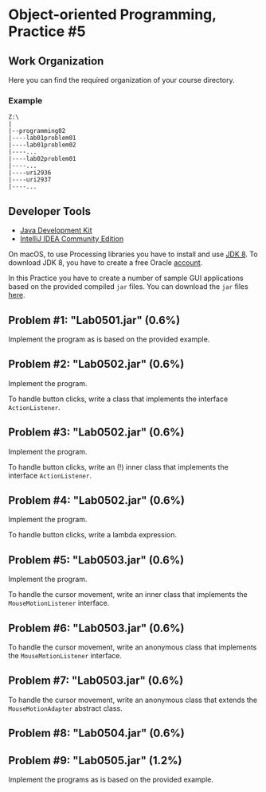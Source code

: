 Object-oriented Programming, Practice #5
========================================

## Work Organization

Here you can find the required organization of your course directory.

### Example

```
Z:\
|
|--programming02
|----lab01problem01
|----lab01problem02
|----...
|----lab02problem01
|----...
|----uri2936
|----uri2937
|----...
```

## Developer Tools

* [Java Development Kit](https://www.oracle.com/technetwork/java/javase/downloads/jdk12-downloads-5295953.html)
* [IntelliJ IDEA Community Edition](https://www.jetbrains.com/idea/)

On macOS, to use Processing libraries you have to install and use
[JDK 8](https://www.oracle.com/technetwork/java/javase/downloads/jdk8-downloads-2133151.html).
To download JDK 8, you have to create a free Oracle [account](https://oracle.com).

In this Practice you have to create a number of sample GUI applications based on the provided
compiled `jar` files. You can download the `jar` files [here](https://drive.google.com/drive/folders/1cA4Q-u7-t7naxOFsZ7Ho8QSdb_n8rljy?usp=sharing).

## Problem #1: "Lab0501.jar" (0.6%)

Implement the program as is based on the provided example.

## Problem #2: "Lab0502.jar" (0.6%)

Implement the program.

To handle button clicks, write a class that implements the interface
`ActionListener`.

## Problem #3: "Lab0502.jar" (0.6%)

Implement the program.

To handle button clicks, write an (!) inner class that implements the interface
`ActionListener`.

## Problem #4: "Lab0502.jar" (0.6%)

Implement the program.

To handle button clicks, write a lambda expression.

## Problem #5: "Lab0503.jar" (0.6%)

Implement the program.

To handle the cursor movement, write an inner class that implements the
`MouseMotionListener` interface.

## Problem #6: "Lab0503.jar" (0.6%)

To handle the cursor movement, write an anonymous class that implements the
`MouseMotionListener` interface.

## Problem #7: "Lab0503.jar" (0.6%)

To handle the cursor movement, write an anonymous class that extends the
`MouseMotionAdapter` abstract class.

## Problem #8: "Lab0504.jar" (0.6%)
## Problem #9: "Lab0505.jar" (1.2%)

Implement the programs as is based on the provided example.
